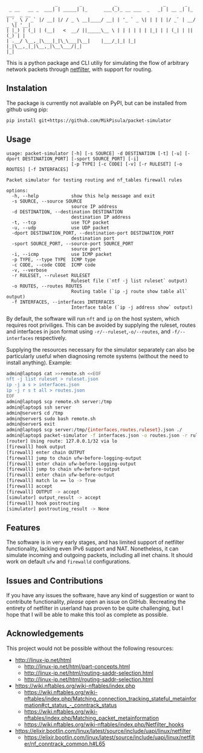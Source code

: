 ```
                  _        _            _                 _       _             
 _ __   __ _  ___| | _____| |_      ___(_)_ __ ___  _   _| | __ _| |_ ___  _ __ 
| '_ \ / _` |/ __| |/ / _ \ __|____/ __| | '_ ` _ \| | | | |/ _` | __/ _ \| '__|
| |_) | (_| | (__|   <  __/ ||_____\__ \ | | | | | | |_| | | (_| | || (_) | |   
| .__/ \__,_|\___|_|\_\___|\__|    |___/_|_| |_| |_|\__,_|_|\__,_|\__\___/|_|   
|_|                                                                             
```

This is a python package and CLI utiliy for simulating the flow of arbitrary network packets through [netfilter](https://netfilter.org/), with support for routing.

## Instalation

The package is currently not available on PyPI, but can be installed from github using pip:

```bash
pip install git+https://github.com/MikPisula/packet-simulator
```

## Usage

```
usage: packet-simulator [-h] [-s SOURCE] -d DESTINATION [-t] [-u] [-dport DESTINATION_PORT] [-sport SOURCE_PORT] [-i]
                        [-p TYPE] [-c CODE] [-v] [-r RULESET] [-o ROUTES] [-f INTERFACES]

Packet simulator for testing routing and nf_tables firewall rules

options:
  -h, --help            show this help message and exit
  -s SOURCE, --source SOURCE
                        source IP address
  -d DESTINATION, --destination DESTINATION
                        destination IP address
  -t, --tcp             use TCP packet
  -u, --udp             use UDP packet
  -dport DESTINATION_PORT, --destination-port DESTINATION_PORT
                        destination port
  -sport SOURCE_PORT, --source-port SOURCE_PORT
                        source port
  -i, --icmp            use ICMP packet
  -p TYPE, --type TYPE  ICMP type
  -c CODE, --code CODE  ICMP code
  -v, --verbose
  -r RULESET, --ruleset RULESET
                        Ruleset file (`ntf -j list ruleset` output)
  -o ROUTES, --routes ROUTES
                        Routing table (`ip -j route show table all` output)
  -f INTERFACES, --interfaces INTERFACES
                        Interface table (`ip -j address show` output)
```

By default, the software will run `nft` and `ip` on the host system, which requires root priviliges. This can be avoided by supplying the ruleset, routes and interfaces in json format using `-r/--ruleset`,`-o/--routes`, and `-f/--interfaces` respectively.

Supplying the resources necessary for the simulator separately can also be particularly useful when diagnosing remote systems (without the need to install anything). Example:

```bash
admin@laptop$ cat >>remote.sh <<EOF
nft -j list ruleset > ruleset.json
ip -j a s > interfaces.json
ip -j r s t all > routes.json
EOF
admin@laptop$ scp remote.sh server:/tmp
admin@laptop$ ssh server
admin@server$ cd /tmp
admin@server$ sudo bash remote.sh
admin@server$ exit
admin@laptop$ scp server:/tmp/{interfaces,routes,ruleset}.json ./
admin@laptop$ packet-simulator -f interfaces.json -o routes.json -r ruleset.json -d 127.0.0.1
[router] Using route: 127.0.0.1/32 via lo
[firewall] hook output
[firewall] enter chain OUTPUT
[firewall] jump to chain ufw-before-logging-output
[firewall] enter chain ufw-before-logging-output
[firewall] jump to chain ufw-before-output
[firewall] enter chain ufw-before-output
[firewall] match lo == lo -> True
[firewall] accept
[firewall] OUTPUT -> accept
[simulator] output_result -> accept
[firewall] hook postrouting
[simulator] postrouting_result -> None
```

## Features

The software is in very early stages, and has limited support of netfilter functionality, lacking even IPv6 support and NAT. Nonetheless, it can simulate incoming and outgoing packets, including all inet chains. It should work on default `ufw` and `firewalld` configurations.

## Issues and Contributions

If you have any issues the software, have any kind of suggestion or want to contribute functionality, *please* open an issue on GitHub. Recreating the entirety of netfilter in userland has proven to be quite challenging, but I hope that I will be able to make this tool as complete as possible.

## Acknowledgements

This project would not be possible without the following resources:
- http://linux-ip.net/html
    - http://linux-ip.net/html/part-concepts.html
    - http://linux-ip.net/html/routing-saddr-selection.html
    - http://linux-ip.net/html/routing-saddr-selection.html
- https://wiki.nftables.org/wiki-nftables/index.php
    - https://wiki.nftables.org/wiki-nftables/index.php/Matching_connection_tracking_stateful_metainformation#ct_status_-_conntrack_status
    - https://wiki.nftables.org/wiki-nftables/index.php/Matching_packet_metainformation
    - https://wiki.nftables.org/wiki-nftables/index.php/Netfilter_hooks
- https://elixir.bootlin.com/linux/latest/source/include/uapi/linux/netfilter
    - https://elixir.bootlin.com/linux/latest/source/include/uapi/linux/netfilter/nf_conntrack_common.h#L65